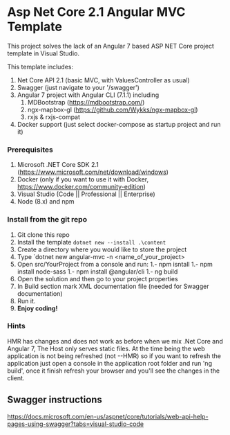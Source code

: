 # Asp Net Core 2.1 Angular MVC Template
This project solves the lack of an Angular 7 based ASP NET Core project template in Visual Studio. 

This template includes:

1. Net Core API 2.1 (basic MVC, with ValuesController as usual)
2. Swagger (just navigate to your '/swagger')
3. Angular 7 project with Angular CLI (7.1.1) including
	1. MDBootstrap (https://mdbootstrap.com/)
	2. ngx-mapbox-gl (https://github.com/Wykks/ngx-mapbox-gl)
	3. rxjs & rxjs-compat 
4. Docker support (just select docker-compose as startup project and run it)

### Prerequisites
1. Microsoft .NET Core SDK 2.1 (https://www.microsoft.com/net/download/windows)
1. Docker (only if you want to use it with Docker, https://www.docker.com/community-edition)
1. Visual Studio (Code || Professional || Enterprise)
1. Node (8.x) and npm

### Install from the git repo

1. Git clone this repo
1. Install the template `dotnet new --install .\content`
1. Create a directory where you would like to store the project
1. Type `dotnet new angular-mvc -n <name_of_your_project>
1. Open src/YourProject from a console and run:
	1.- npm isntall
	1.- npm install node-sass
	1.- npm install @angular/cli
	1.- ng build
1. Open the solution and then go to your project properties
1. In Build section mark XML documentation file (needed for Swagger documentation)
1. Run it.
1. **Enjoy coding!**

### Hints
HMR has changes and does not work as before when we mix .Net Core and Angular 7, The Host only serves static files.
At the time being the web application is not being refreshed (not --HMR) so if you want to refresh the application just open a console in the application root folder and run 'ng build', once it finish refresh your browser and you'll see the changes in the client.

## Swagger instructions

https://docs.microsoft.com/en-us/aspnet/core/tutorials/web-api-help-pages-using-swagger?tabs=visual-studio-code

